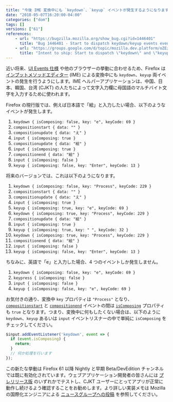 ```yaml
---
title: "今後 IME 変換中にも `keydown`、`keyup` イベントが発生するようになります"
date: "2018-05-07T16:20:00-04:00"
categories: ["dom"]
tags: []
versions: ["61"]
references:
    - url: "https://bugzilla.mozilla.org/show_bug.cgi?id=1446401"
      title: "Bug 1446401 - Start to dispatch keydown/keyup events even during composition in Nightly and early Beta"
    - url: "https://groups.google.com/d/topic/mozilla.dev.platform/oZEz5JH9ZK8/discussion"
      title: "Intent to ship: Start to dispatch \"keydown\" and \"keyup\" events even if composing (only in Nightly and early Beta)"
---
```

近い将来、[UI Events 仕様](https://w3c.github.io/uievents/) や他のブラウザーの挙動に合わせるため、Firefox は [インプットメソッドエディター](https://ja.wikipedia.org/wiki/%E3%82%A4%E3%83%B3%E3%83%97%E3%83%83%E3%83%88%E3%83%A1%E3%82%BD%E3%83%83%E3%83%89) (IME) による変換中にも `keydown`、`keyup` 両イベントの発生を行うようにします。IME ヘルパーアプリケーションは、中国、日本、韓国、台湾 (CJKT) の人たちによって文字入力欄に母国語のマルチバイト文字を入力するために使われます。

Firefox の現行版では、例えば日本語で「絵」と入力したい場合、以下のようなイベントが発生します。

1. `keydown { isComposing: false, key: "e", keyCode: 69 }`
1. `compositionstart { data: "" }`
3. `compositionupdate { data: "え" }`
4. `input { isComposing: true }`
5. `compositionupdate { data: "絵" }`
6. `input { isComposing: true }`
7. `compositionend { data: "絵" }`
8. `input { isComposing: false }`
9. `keyup { isComposing: false, key: "Enter", keyCode: 13 }`

将来のバージョンでは、これは以下のようになります。

1. `keydown { isComposing: false, key: "Process", keyCode: 229 }`
2. `compositionstart { data: "" }`
3. `compositionupdate { data: "え" }`
4. `input { isComposing: true }`
5. `keyup { isComposing: true, key: "e", keyCode: 69 }`
6. `keydown { isComposing: true, key: "Process", keyCode: 229 }`
7. `compositionupdate { data: "絵" }`
8. `input { isComposing: true }`
9. `keyup { isComposing: true, key: " ", keyCode: 32 }`
10. `keydown { isComposing: true, key: "Process", keyCode: 229 }`
11. `compositionend { data: "絵" }`
12. `input { isComposing: false }`
13. `keyup { isComposing: false, key: "Enter", keyCode: 13 }`

ちなみに、英語で「e」と入力した場合、4 つのイベントしか発生しません。

1. `keydown { isComposing: false, key: "e", keyCode: 69 }`
2. `keypress { isComposing: false }`
3. `input { isComposing: false }`
4. `keyup { isComposing: false, key: "e", keyCode: 69 }`

お気付きの通り、変換中 `key` プロパティは `"Process"` となり、[`compositionstart`](https://developer.mozilla.org/docs/Web/Events/compositionstart) と [`compositionend`](https://developer.mozilla.org/docs/Web/Events/compositionend) イベントの間は [`isComposing`](https://developer.mozilla.org/docs/Web/API/KeyboardEvent/isComposing) プロパティも `true` となります。つまり、変換中に何もしたくない場合は、以下のように `keydown`、`keyup` あるいは `input` イベントリスナーの中で単純に `isComposing` をチェックしてください。

```js
$input.addEventListener('keydown', event => {
  if (event.isComposing) {
    return;
  }
  // 何か処理を行います
});
```

この新たな挙動は Firefox 61 以降 Nightly と早期 Beta/DevEdition チャンネルでは既に有効化されています。ウェブアプリケーション開発者の皆さんには [プレリリース版](https://www.mozilla.org/firefox/channel/desktop/) のいずれかでテストし、CJKT ユーザーにとってアプリが正常に動作し続けるよう確認することをお勧めします。より詳しい実装メモは Mozilla の国際化エンジニアによる [ニュースグループへの投稿](https://groups.google.com/d/topic/mozilla.dev.platform/oZEz5JH9ZK8/discussion) を参照してください。
